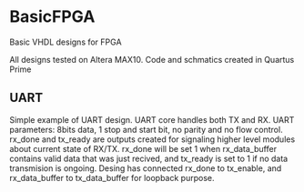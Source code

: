 # BasicFPGA
Basic VHDL designs for FPGA

All designs tested on Altera MAX10.
Code and schmatics created in Quartus Prime

## UART
Simple example of UART design.
UART core handles both TX and RX.
UART parameters: 8bits data, 1 stop and start bit, no parity and no flow control.
rx_done and tx_ready are outputs created for signaling higher level modules about current state of RX/TX. rx_done will be set 1 when rx_data_buffer contains valid data that was just recived, and tx_ready is set to 1 if no data transmision is ongoing.
Desing has connected rx_done to tx_enable, and rx_data_buffer to tx_data_buffer for loopback purpose.
